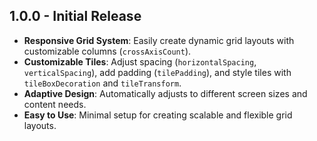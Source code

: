 ## 1.0.0 - Initial Release

- **Responsive Grid System**: Easily create dynamic grid layouts with customizable columns (`crossAxisCount`).
- **Customizable Tiles**: Adjust spacing (`horizontalSpacing`, `verticalSpacing`), add padding (`tilePadding`), and style tiles with `tileBoxDecoration` and `tileTransform`.
- **Adaptive Design**: Automatically adjusts to different screen sizes and content needs.
- **Easy to Use**: Minimal setup for creating scalable and flexible grid layouts.
